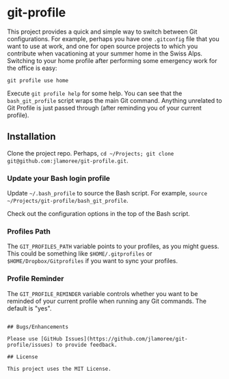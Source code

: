 # git-profile

This project provides a quick and simple way to switch between Git configurations. For example, perhaps you have one `.gitconfig` file that you want to use at work, and one for open source projects to which you contribute when vacationing at your summer home in the Swiss Alps. Switching to your home profile after performing some emergency work for the office is easy:

```
git profile use home
```

Execute `git profile help` for some help. You can see that the `bash_git_profile` script wraps the main Git command. Anything unrelated to Git Profile is just passed through (after reminding you of your current profile).

## Installation

Clone the project repo. Perhaps, `cd ~/Projects; git clone git@github.com:jlamoree/git-profile.git`.

### Update your Bash login profile

Update `~/.bash_profile` to source the Bash script. For example, `source ~/Projects/git-profile/bash_git_profile`.

Check out the configuration options in the top of the Bash script.

### Profiles Path

The `GIT_PROFILES_PATH` variable points to your profiles, as you might guess. This could be something like `$HOME/.gitprofiles` or `$HOME/Dropbox/Gitprofiles` if you want to sync your profiles.

### Profile Reminder

The `GIT_PROFILE_REMINDER` variable controls whether you want to be reminded of your current profile when running any Git commands. The default is "yes".
```

## Bugs/Enhancements

Please use [GitHub Issues](https://github.com/jlamoree/git-profile/issues) to provide feedback.

## License

This project uses the MIT License.
